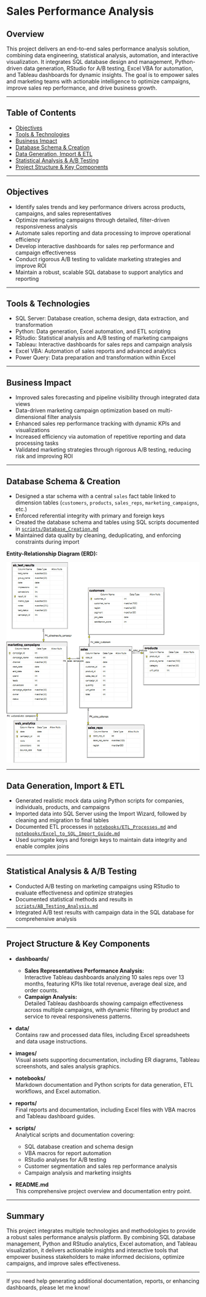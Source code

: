 # Sales Performance Analysis

## Overview

This project delivers an end-to-end sales performance analysis solution, combining data engineering, statistical analysis, automation, and interactive visualization. It integrates SQL database design and management, Python-driven data generation, RStudio for A/B testing, Excel VBA for automation, and Tableau dashboards for dynamic insights. The goal is to empower sales and marketing teams with actionable intelligence to optimize campaigns, improve sales rep performance, and drive business growth.

---

## Table of Contents

- [Objectives](#objectives)  
- [Tools & Technologies](#tools--technologies)  
- [Business Impact](#business-impact)  
- [Database Schema & Creation](#database-schema--creation)  
- [Data Generation, Import & ETL](#data-generation-import--etl)  
- [Statistical Analysis & A/B Testing](#statistical-analysis--ab-testing)  
- [Project Structure & Key Components](#project-structure--key-components)  

---

## Objectives

- Identify sales trends and key performance drivers across products, campaigns, and sales representatives  
- Optimize marketing campaigns through detailed, filter-driven responsiveness analysis  
- Automate sales reporting and data processing to improve operational efficiency  
- Develop interactive dashboards for sales rep performance and campaign effectiveness  
- Conduct rigorous A/B testing to validate marketing strategies and improve ROI  
- Maintain a robust, scalable SQL database to support analytics and reporting  

---

## Tools & Technologies

- SQL Server: Database creation, schema design, data extraction, and transformation  
- Python: Data generation, Excel automation, and ETL scripting  
- RStudio: Statistical analysis and A/B testing of marketing campaigns  
- Tableau: Interactive dashboards for sales reps and campaign analysis  
- Excel VBA: Automation of sales reports and advanced analytics  
- Power Query: Data preparation and transformation within Excel  

---

## Business Impact

- Improved sales forecasting and pipeline visibility through integrated data views  
- Data-driven marketing campaign optimization based on multi-dimensional filter analysis  
- Enhanced sales rep performance tracking with dynamic KPIs and visualizations  
- Increased efficiency via automation of repetitive reporting and data processing tasks  
- Validated marketing strategies through rigorous A/B testing, reducing risk and improving ROI  

---

## Database Schema & Creation

- Designed a star schema with a central `sales` fact table linked to dimension tables (`customers`, `products`, `sales_reps`, `marketing_campaigns`, etc.)  
- Enforced referential integrity with primary and foreign keys  
- Created the database schema and tables using SQL scripts documented in [`scripts/Database_Creation.md`](scripts/Database_Creation.md)  
- Maintained data quality by cleaning, deduplicating, and enforcing constraints during import  

**Entity-Relationship Diagram (ERD):**

![SQL Entity Relational Database Diagram](images/SQL_Sales_Analysis_db_Diagram.jpg)

---

## Data Generation, Import & ETL

- Generated realistic mock data using Python scripts for companies, individuals, products, and campaigns  
- Imported data into SQL Server using the Import Wizard, followed by cleaning and migration to final tables  
- Documented ETL processes in [`notebooks/ETL_Processes.md`](notebooks/ETL_Processes.md) and [`notebooks/Excel_to_SQL_Import_Guide.md`](notebooks/Excel_to_SQL_Import_Guide.md)  
- Used surrogate keys and foreign keys to maintain data integrity and enable complex joins  

---

## Statistical Analysis & A/B Testing

- Conducted A/B testing on marketing campaigns using RStudio to evaluate effectiveness and optimize strategies  
- Documented statistical methods and results in [`scripts/AB_Testing_Analysis.md`](scripts/AB_Testing_Analysis.md)  
- Integrated A/B test results with campaign data in the SQL database for comprehensive analysis  

---

## Project Structure & Key Components

- **dashboards/**  
  - **Sales Representatives Performance Analysis:**  
    Interactive Tableau dashboards analyzing 10 sales reps over 13 months, featuring KPIs like total revenue, average deal size, and order counts.  
  - **Campaign Analysis:**  
    Detailed Tableau dashboards showing campaign effectiveness across multiple campaigns, with dynamic filtering by product and service to reveal responsiveness patterns.

- **data/**  
  Contains raw and processed data files, including Excel spreadsheets and data usage instructions.

- **images/**  
  Visual assets supporting documentation, including ER diagrams, Tableau screenshots, and sales analysis graphics.

- **notebooks/**  
  Markdown documentation and Python scripts for data generation, ETL workflows, and Excel automation.

- **reports/**  
  Final reports and documentation, including Excel files with VBA macros and Tableau dashboard guides.

- **scripts/**  
  Analytical scripts and documentation covering:  
  - SQL database creation and schema design  
  - VBA macros for report automation  
  - RStudio analyses for A/B testing  
  - Customer segmentation and sales rep performance analysis  
  - Campaign analysis and marketing insights  

- **README.md**  
  This comprehensive project overview and documentation entry point.

---

## Summary

This project integrates multiple technologies and methodologies to provide a robust sales performance analysis platform. By combining SQL database management, Python and RStudio analytics, Excel automation, and Tableau visualization, it delivers actionable insights and interactive tools that empower business stakeholders to make informed decisions, optimize campaigns, and improve sales effectiveness.

---

If you need help generating additional documentation, reports, or enhancing dashboards, please let me know!
